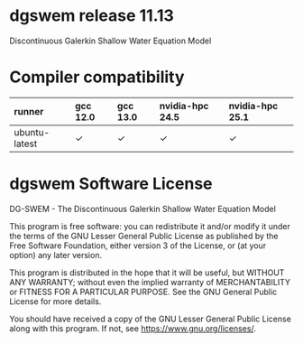 dgswem release 11.13
=========
Discontinuous Galerkin Shallow Water Equation Model

Compiler compatibility 
======================
<!-- compat starts -->
| runner        | gcc 12.0   | gcc 13.0   | nvidia-hpc 24.5   | nvidia-hpc 25.1   |
|:--------------|:----------------|:----------------|:-----------------------|:-----------------------|
| ubuntu-latest | &check;         | &check;         | &check;                | &check;                |
<!-- compat ends -->

dgswem Software License
=======================
    
DG-SWEM - The Discontinuous Galerkin Shallow Water Equation Model

This program is free software: you can redistribute it and/or modify
it under the terms of the GNU Lesser General Public License as published by
the Free Software Foundation, either version 3 of the License, or
(at your option) any later version.

This program is distributed in the hope that it will be useful,
but WITHOUT ANY WARRANTY; without even the implied warranty of
MERCHANTABILITY or FITNESS FOR A PARTICULAR PURPOSE.  See the
GNU General Public License for more details.

You should have received a copy of the GNU Lesser General Public License
along with this program.  If not, see <https://www.gnu.org/licenses/>.
